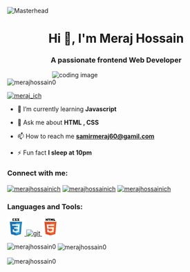 ![Masterhead](https://img.freepik.com/free-vector/code-testing-cartoon-banner-functional-test-methodology-programming-search-errors-bugs-website-platform-development-dashboard-usability-optimization-computer-pc-vector-illustration_107791-3766.jpg?w=1380&t=st=1655310508~exp=1655311108~hmac=3332996442c02fd1560c7cb961cbd94a8ffd889a5bd34158577c705ec5788453)
<h1 align="center">Hi 👋, I'm Meraj Hossain</h1>
<h3 align="center">A passionate frontend Web Developer</h3>
<img align="right" alt="coding image" src="https://img.freepik.com/free-vector/web-development-programmer-engineering-coding-website-augmented-reality-interface-screens-developer-project-engineer-programming-software-application-design-cartoon-illustration_107791-3863.jpg?w=996&t=st=1655308952~exp=1655309552~hmac=529558bc98aa15868179e1988c5aa4e3c4fea7d39130e8d57847f7f3efb7b2d8" width="400px">
 
<p align="left"> <img src="https://komarev.com/ghpvc/?username=merajhossain0&label=Profile%20views&color=0e75b6&style=flat" alt="merajhossain0" /> </p>

<p align="left"> <a href="https://twitter.com/meraj_ich" target="blank"><img src="https://img.shields.io/twitter/follow/merajhossainich?logo=twitter&style=for-the-badge" alt="meraj_ich" /></a> </p>

- 🌱 I’m currently learning **Javascript**

- 💬 Ask me about **HTML , CSS**

- 📫 How to reach me **samirmeraj60@gamil.com**

- ⚡ Fun fact **I sleep at 10pm**

<h3 align="left">Connect with me:</h3>
<p align="left">
<a href="https://twitter.com/merajhossainich" target="blank"><img align="center" src="https://raw.githubusercontent.com/rahuldkjain/github-profile-readme-generator/master/src/images/icons/Social/twitter.svg" alt="merajhossainich" height="30" width="40" /></a>
<a href="https://fb.com/merajhossainich" target="blank"><img align="center" src="https://raw.githubusercontent.com/rahuldkjain/github-profile-readme-generator/master/src/images/icons/Social/facebook.svg" alt="merajhossainich" height="30" width="40" /></a>
<a href="https://instagram.com/merajhossainich" target="blank"><img align="center" src="https://raw.githubusercontent.com/rahuldkjain/github-profile-readme-generator/master/src/images/icons/Social/instagram.svg" alt="merajhossainich" height="30" width="40" /></a>
</p>

<h3 align="left">Languages and Tools:</h3>
<p align="left"> <a href="https://www.w3schools.com/css/" target="_blank" rel="noreferrer"> <img src="https://raw.githubusercontent.com/devicons/devicon/master/icons/css3/css3-original-wordmark.svg" alt="css3" width="40" height="40"/> </a> <a href="https://git-scm.com/" target="_blank" rel="noreferrer"> <img src="https://www.vectorlogo.zone/logos/git-scm/git-scm-icon.svg" alt="git" width="40" height="40"/> </a> <a href="https://www.w3.org/html/" target="_blank" rel="noreferrer"> <img src="https://raw.githubusercontent.com/devicons/devicon/master/icons/html5/html5-original-wordmark.svg" alt="html5" width="40" height="40"/> </a> </p>

<p><img align="left" src="https://github-readme-stats.vercel.app/api/top-langs?username=merajhossain0&show_icons=true&locale=en&layout=compact" alt="merajhossain0" /></p>

<p>&nbsp;<img align="center" src="https://github-readme-stats.vercel.app/api?username=merajhossain0&show_icons=true&locale=en" alt="merajhossain0" /></p>

<p><img align="center" src="https://github-readme-streak-stats.herokuapp.com/?user=merajhossain0&" alt="merajhossain0" /></p>
